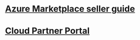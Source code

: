 # [Azure Marketplace seller guide](./seller-guide/cloud-partner-portal-seller-guide.md)
# [Cloud Partner Portal](./cloud-partner-portal/cloud-partner-portal-what-is-the-cloud-partner-portal.md)